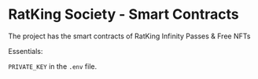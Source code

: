 # RatKing Society - Smart Contracts

The project has the smart contracts of RatKing Infinity Passes & Free NFTs

Essentials:

`PRIVATE_KEY` in the `.env` file.

